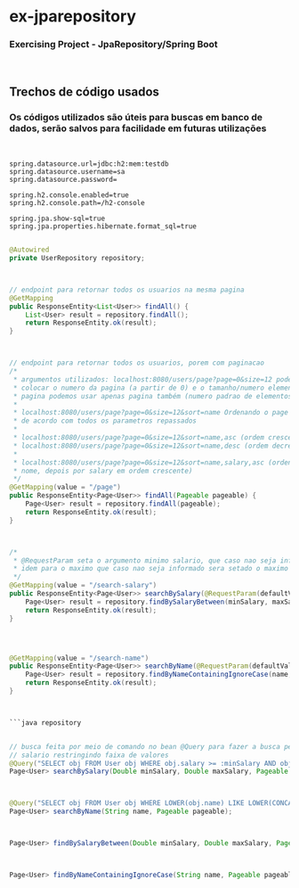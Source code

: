 # ex-jparepository

<h3>Exercising Project - JpaRepository/Spring Boot</h3>
<br>

## Trechos de código usados

<h3>Os códigos utilizados são úteis para buscas em banco de dados, serão salvos para facilidade em futuras utilizações</h3>
<br>

```
spring.datasource.url=jdbc:h2:mem:testdb
spring.datasource.username=sa
spring.datasource.password=

spring.h2.console.enabled=true
spring.h2.console.path=/h2-console

spring.jpa.show-sql=true
spring.jpa.properties.hibernate.format_sql=true
```

```java controller

@Autowired
private UserRepository repository;



// endpoint para retornar todos os usuarios na mesma pagina
@GetMapping
public ResponseEntity<List<User>> findAll() {
    List<User> result = repository.findAll();
    return ResponseEntity.ok(result);
}



// endpoint para retornar todos os usuarios, porem com paginacao
/*
 * argumentos utilizados: localhost:8080/users/page?page=0&size=12 podemos
 * colocar o numero da pagina (a partir de 0) e o tamanho/numero elementos da
 * pagina podemos usar apenas pagina também (numero padrao de elementos = 20)
 * 
 * localhost:8080/users/page?page=0&size=12&sort=name Ordenando o page por nome
 * de acordo com todos os parametros repassados
 * 
 * localhost:8080/users/page?page=0&size=12&sort=name,asc (ordem crescente)
 * localhost:8080/users/page?page=0&size=12&sort=name,desc (ordem decrescente)
 * 
 * localhost:8080/users/page?page=0&size=12&sort=name,salary,asc (ordena por
 * nome, depois por salary em ordem crescente)
 */
@GetMapping(value = "/page")
public ResponseEntity<Page<User>> findAll(Pageable pageable) {
    Page<User> result = repository.findAll(pageable);
    return ResponseEntity.ok(result);
}



/*
 * @RequestParam seta o argumento minimo salario, que caso nao seja informado sera utilizado o valor 0
 * idem para o maximo que caso nao seja informado sera setado o maximo para 1000000000000	
 */
@GetMapping(value = "/search-salary")
public ResponseEntity<Page<User>> searchBySalary(@RequestParam(defaultValue = "0") Double minSalary, @RequestParam(defaultValue = "1000000000000") Double maxSalary, Pageable pageable) {
    Page<User> result = repository.findBySalaryBetween(minSalary, maxSalary, pageable);
    return ResponseEntity.ok(result);
}




@GetMapping(value = "/search-name")
public ResponseEntity<Page<User>> searchByName(@RequestParam(defaultValue = "") String name, Pageable pageable) {
    Page<User> result = repository.findByNameContainingIgnoreCase(name, pageable);
    return ResponseEntity.ok(result);
}



```java repository


// busca feita por meio de comando no bean @Query para fazer a busca pelo
// salario restringindo faixa de valores
@Query("SELECT obj FROM User obj WHERE obj.salary >= :minSalary AND obj.salary <= :maxSalary")
Page<User> searchBySalary(Double minSalary, Double maxSalary, Pageable pageable);



@Query("SELECT obj FROM User obj WHERE LOWER(obj.name) LIKE LOWER(CONCAT('%',:name,'%'))")
Page<User> searchByName(String name, Pageable pageable);



Page<User> findBySalaryBetween(Double minSalary, Double maxSalary, Pageable pageable);



Page<User> findByNameContainingIgnoreCase(String name, Pageable pageable);
```